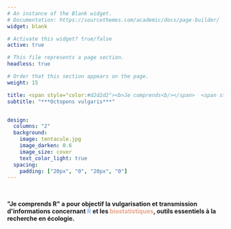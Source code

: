 ```yaml
---
# An instance of the Blank widget.
# Documentation: https://sourcethemes.com/academic/docs/page-builder/
widget: blank

# Activate this widget? true/false
active: true

# This file represents a page section.
headless: true

# Order that this section appears on the page.
weight: 15

title: <span style="color:#d2d2d2"><b>Je comprends<b/></span>  <span style="color:#8bb8e8"><b>R<b/></span>
subtitle: "***Octopons vulgaris***"


design:
  columns: "2"
  background:
    image: tentacule.jpg
    image_darken: 0.6
    image_size: cover
    text_color_light: true
  spacing:
    padding: ["20px", "0", "20px", "0"]
---
```




<br/>


**"Je comprends R" a pour objectif la vulgarisation et transmission d'informations concernant <span       style="color:#8bb8e8"><b>R<b/></span> et les <span style="color:#e8a48b"><b>biostatistiques<b/></span>,  outils essentiels à la recherche en écologie.**



